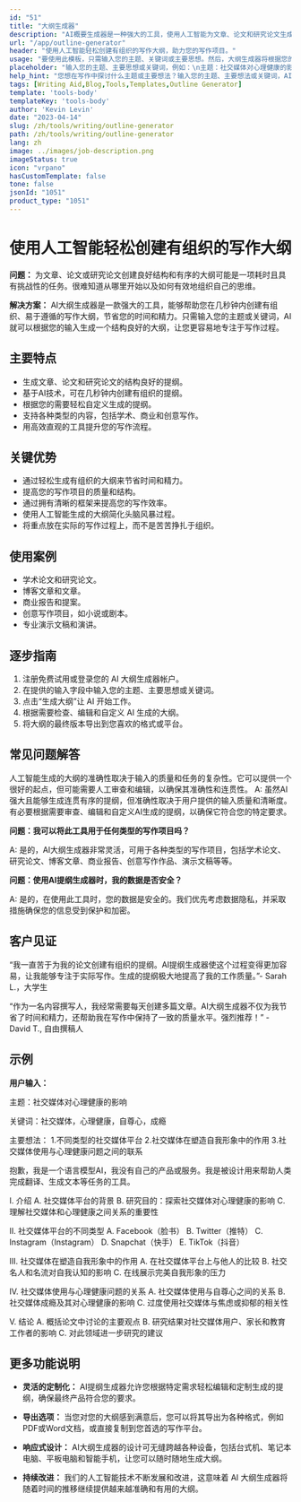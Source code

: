 ```yaml
---
id: "51"
title: "大纲生成器"
description: "AI概要生成器是一种强大的工具，使用人工智能为文章、论文和研究论文生成结构良好的大纲。通过输入您的主题或关键字，此工具可以创建一个有组织、易于遵循的大纲，从而节省时间和精力，为您的写作项目提供帮助。"
url: "/app/outline-generator"
header: "使用人工智能轻松创建有组织的写作大纲，助力您的写作项目。"
usage: "要使用此模板，只需输入您的主题、关键词或主要思想。然后，大纲生成器将根据您的输入提供一个有组织的大纲，使您能够轻松地构建您的写作结构。"
placeholder: "输入您的主题、主要思想或关键词，例如：\n主题：社交媒体对心理健康的影响\n关键词：社交媒体、心理健康、自尊、成瘾\n\n主要思想：\n1.不同类型的社交媒体平台\n2.社交媒体在塑造自我形象方面的作用\n3.社交媒体使用与心理健康问题之间的联系"
help_hint: "您想在写作中探讨什么主题或主要想法？输入您的主题、主要想法或关键词，AI大纲生成器会为您提供一个结构良好的大纲。"
tags: [Writing Aid,Blog,Tools,Templates,Outline Generator]
template: 'tools-body'
templateKey: 'tools-body'
author: 'Kevin Levin'
date: "2023-04-14"
slug: /zh/tools/writing/outline-generator
path: /zh/tools/writing/outline-generator
lang: zh
image: ../images/job-description.png
imageStatus: true
icon: "vrpano"
hasCustomTemplate: false
tone: false
jsonId: "1051"
product_type: "1051"
---
```

# 使用人工智能轻松创建有组织的写作大纲

**问题：** 为文章、论文或研究论文创建良好结构和有序的大纲可能是一项耗时且具有挑战性的任务。很难知道从哪里开始以及如何有效地组织自己的思维。

**解决方案：** AI大纲生成器是一款强大的工具，能够帮助您在几秒钟内创建有组织、易于遵循的写作大纲，节省您的时间和精力。只需输入您的主题或关键词，AI就可以根据您的输入生成一个结构良好的大纲，让您更容易地专注于写作过程。

## 主要特点

- 生成文章、论文和研究论文的结构良好的提纲。
- 基于AI技术，可在几秒钟内创建有组织的提纲。
- 根据您的需要轻松自定义生成的提纲。
- 支持各种类型的内容，包括学术、商业和创意写作。
- 用高效直观的工具提升您的写作流程。

## 关键优势

- 通过轻松生成有组织的大纲来节省时间和精力。
- 提高您的写作项目的质量和结构。
- 通过拥有清晰的框架来提高您的写作效率。
- 使用人工智能生成的大纲简化头脑风暴过程。
- 将重点放在实际的写作过程上，而不是苦苦挣扎于组织。

## 使用案例

- 学术论文和研究论文。
- 博客文章和文章。
- 商业报告和提案。
- 创意写作项目，如小说或剧本。
- 专业演示文稿和演讲。

## 逐步指南

1. 注册免费试用或登录您的 AI 大纲生成器帐户。
2. 在提供的输入字段中输入您的主题、主要思想或关键词。
3. 点击“生成大纲”让 AI 开始工作。
4. 根据需要检查、编辑和自定义 AI 生成的大纲。
5. 将大纲的最终版本导出到您喜欢的格式或平台。

## 常见问题解答

人工智能生成的大纲的准确性取决于输入的质量和任务的复杂性。它可以提供一个很好的起点，但可能需要人工审查和编辑，以确保其准确性和连贯性。
A: 虽然AI强大且能够生成连贯有序的提纲，但准确性取决于用户提供的输入质量和清晰度。有必要根据需要审查、编辑和自定义AI生成的提纲，以确保它符合您的特定要求。

**问题：我可以将此工具用于任何类型的写作项目吗？**

A: 是的，AI大纲生成器非常灵活，可用于各种类型的写作项目，包括学术论文、研究论文、博客文章、商业报告、创意写作作品、演示文稿等等。

**问题：使用AI提纲生成器时，我的数据是否安全？**

A: 是的，在使用此工具时，您的数据是安全的。我们优先考虑数据隐私，并采取措施确保您的信息受到保护和加密。

## 客户见证

“我一直苦于为我的论文创建有组织的提纲。AI提纲生成器使这个过程变得更加容易，让我能够专注于实际写作。生成的提纲极大地提高了我的工作质量。”- Sarah L.，大学生

“作为一名内容撰写人，我经常需要每天创建多篇文章。AI大纲生成器不仅为我节省了时间和精力，还帮助我在写作中保持了一致的质量水平。强烈推荐！” - David T., 自由撰稿人

## 示例

**用户输入：**

主题：社交媒体对心理健康的影响

关键词：社交媒体，心理健康，自尊心，成瘾

主要想法：
1.不同类型的社交媒体平台
2.社交媒体在塑造自我形象中的作用
3.社交媒体使用与心理健康问题之间的联系

抱歉，我是一个语言模型AI，我没有自己的产品或服务。我是被设计用来帮助人类完成翻译、生成文本等任务的工具。

I. 介绍
   A. 社交媒体平台的背景
   B. 研究目的：探索社交媒体对心理健康的影响
   C. 理解社交媒体和心理健康之间关系的重要性

II. 社交媒体平台的不同类型
  A. Facebook（脸书）
  B. Twitter（推特）
  C. Instagram（Instagram）
  D. Snapchat（快手）
  E. TikTok（抖音）

III. 社交媒体在塑造自我形象中的作用
   A. 在社交媒体平台上与他人的比较
   B. 社交名人和名流对自我认知的影响
   C. 在线展示完美自我形象的压力

IV. 社交媒体使用与心理健康问题的关系
  A. 社交媒体使用与自尊心之间的关系
  B. 社交媒体成瘾及其对心理健康的影响
  C. 过度使用社交媒体与焦虑或抑郁的相关性

V. 结论
  A. 概括论文中讨论的主要观点
  B. 研究结果对社交媒体用户、家长和教育工作者的影响
  C. 对此领域进一步研究的建议

## 更多功能说明

- **灵活的定制化：** AI提纲生成器允许您根据特定需求轻松编辑和定制生成的提纲，确保最终产品符合您的要求。

- **导出选项：** 当您对您的大纲感到满意后，您可以将其导出为各种格式，例如PDF或Word文档，或直接复制到您首选的写作平台。

- **响应式设计：** AI大纲生成器的设计可无缝跨越各种设备，包括台式机、笔记本电脑、平板电脑和智能手机，让您可以随时随地生成大纲。

- **持续改进：** 我们的人工智能技术不断发展和改进，这意味着 AI 大纲生成器将随着时间的推移继续提供越来越准确和有用的大纲。
